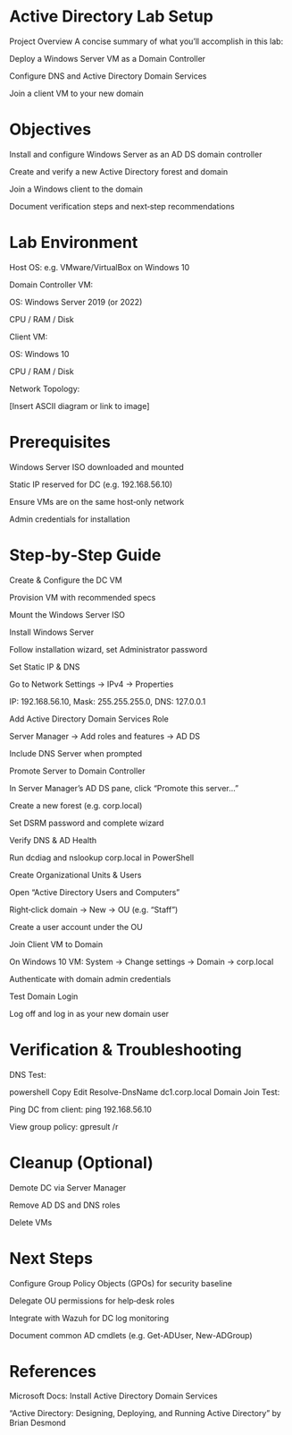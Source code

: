 # Active Directory Lab Setup

Project Overview
A concise summary of what you’ll accomplish in this lab:

Deploy a Windows Server VM as a Domain Controller

Configure DNS and Active Directory Domain Services

Join a client VM to your new domain

# Objectives
Install and configure Windows Server as an AD DS domain controller

Create and verify a new Active Directory forest and domain

Join a Windows client to the domain

Document verification steps and next‑step recommendations

# Lab Environment
Host OS: e.g. VMware/VirtualBox on Windows 10

Domain Controller VM:

OS: Windows Server 2019 (or 2022)

CPU / RAM / Disk

Client VM:

OS: Windows 10

CPU / RAM / Disk

Network Topology:

[Insert ASCII diagram or link to image]

# Prerequisites
Windows Server ISO downloaded and mounted

Static IP reserved for DC (e.g. 192.168.56.10)

Ensure VMs are on the same host‑only network

Admin credentials for installation

# Step‑by‑Step Guide
Create & Configure the DC VM

Provision VM with recommended specs

Mount the Windows Server ISO

Install Windows Server

Follow installation wizard, set Administrator password

Set Static IP & DNS

Go to Network Settings → IPv4 → Properties

IP: 192.168.56.10, Mask: 255.255.255.0, DNS: 127.0.0.1

Add Active Directory Domain Services Role

Server Manager → Add roles and features → AD DS

Include DNS Server when prompted

Promote Server to Domain Controller

In Server Manager’s AD DS pane, click “Promote this server…”

Create a new forest (e.g. corp.local)

Set DSRM password and complete wizard

Verify DNS & AD Health

Run dcdiag and nslookup corp.local in PowerShell

Create Organizational Units & Users

Open “Active Directory Users and Computers”

Right‑click domain → New → OU (e.g. “Staff”)

Create a user account under the OU

Join Client VM to Domain

On Windows 10 VM: System → Change settings → Domain → corp.local

Authenticate with domain admin credentials

Test Domain Login

Log off and log in as your new domain user

# Verification & Troubleshooting
DNS Test:

powershell
Copy
Edit
Resolve-DnsName dc1.corp.local
Domain Join Test:

Ping DC from client: ping 192.168.56.10

View group policy: gpresult /r

# Cleanup (Optional)
Demote DC via Server Manager

Remove AD DS and DNS roles

Delete VMs

# Next Steps
Configure Group Policy Objects (GPOs) for security baseline

Delegate OU permissions for help‑desk roles

Integrate with Wazuh for DC log monitoring

Document common AD cmdlets (e.g. Get-ADUser, New-ADGroup)

# References
Microsoft Docs: Install Active Directory Domain Services

“Active Directory: Designing, Deploying, and Running Active Directory” by Brian Desmond
